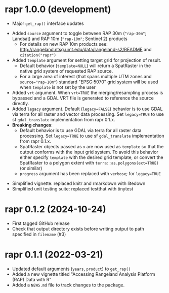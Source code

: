 # rapr 1.0.0 (development)
* Major `get_rap()` interface updates
 - Added `source` argument to toggle between RAP 30m (`"rap-30m"`; Landsat) and RAP 10m (`"rap-10m"`; Sentinel 2) products
   - For details on new RAP 10m products see: http://rangeland.ntsg.umt.edu/data/rangeland-s2/README and `citation("rapr")`
 - Added `template` argument for setting target grid for projection of result. 
   - Default behavior (`template=NULL`) will return a SpatRaster in the native grid system of requested RAP source.
   - For a large area of interest (that spans multiple UTM zones and `source="rap-10m"`) standard "EPSG:5070" grid system will be used when `template` is not set by the user
 - Added `vrt` argument. When `vrt=TRUE` the merging/resampling process is bypassed and a GDAL VRT file is generated to reference the source directly.
 - Added `legacy` argument. Default (`legacy=FALSE`) behavior is to use GDAL via terra for all raster and vector data processing. Set `legacy=TRUE` to use sf `gdal_translate` implementation from rapr 0.1.x.
 - **Breaking changes**:
    - Default behavior is to use GDAL via terra for all raster data processing. Set `legacy=TRUE` to use sf `gdal_translate` implementation from rapr 0.1.x.
    - SpatRaster objects passed as `x` are now used as `template` so that the output conforms with the input grid system. To avoid this behavior either specify `template` with the desired grid template, or convert the SpatRaster to a polygon extent with `terra::as.polygons(ext=TRUE)` (or similar)
    - `progress` argument has been replaced with `verbose`; for `legacy=TRUE`
* Simplified vignette: replaced knitr and rmarkdown with litedown
* Simplified unit testing suite: replaced testthat with tinytest

# rapr 0.1.2 (2024-10-24)
* First tagged GitHub release
* Check that output directory exists before writing output to path specified in `filename` (#3)

# rapr 0.1.1 (2022-03-21)
* Updated default arguments (`years`, `product`) to `get_rap()`
* Added a new vignette titled "Accessing Rangeland Analysis Platform (RAP) Data with R"
* Added a `NEWS.md` file to track changes to the package.
